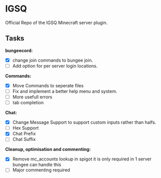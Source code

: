 # IGSQ
Official Repo of the IGSQ Minecraft server plugin.

## Tasks

**bungeecord:**
- [x] change join commands to bungee join.
- [ ] Add option for per server login locations.

**Commands:**
- [x] Move Commands to seperate files
- [ ] Fix and implement a better help menu and system.
- [ ] More usefull errors
- [ ] tab completion

**Chat:**
- [x] Change Message Support to support custom inputs rather than halfs.
- [ ] Hex Support
- [x] Chat Prefix
- [ ] Chat Suffix

**Cleanup, optimisation and commenting:**
- [x] Remove mc_accounts lookup in spigot it is only required in 1 server bungee can handle this
- [ ] Major commenting required
